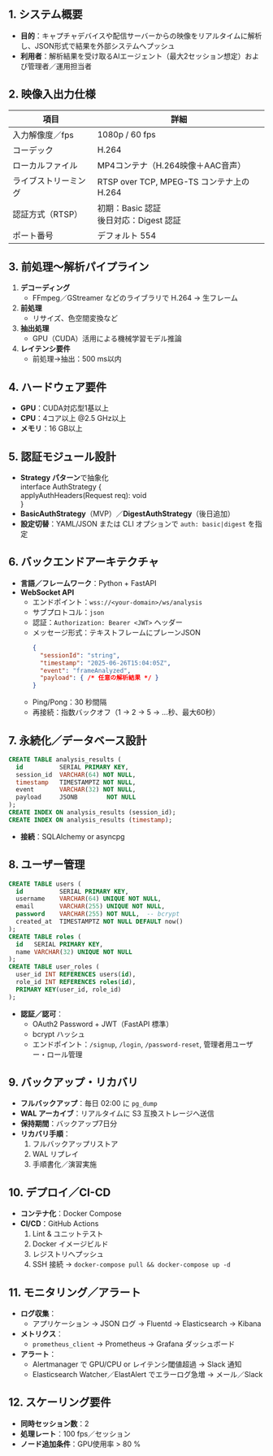 ## 1. システム概要

- **目的**：キャプチャデバイスや配信サーバーからの映像をリアルタイムに解析し、JSON形式で結果を外部システムへプッシュ  
- **利用者**：解析結果を受け取るAIエージェント（最大2セッション想定）および管理者／運用担当者  

## 2. 映像入出力仕様

| 項目                | 詳細                                                         |
|--------------------|------------------------------------------------------------|
| 入力解像度／fps      | 1080p / 60 fps                                              |
| コーデック           | H.264                                                       |
| ローカルファイル    | MP4コンテナ（H.264映像＋AAC音声）                             |
| ライブストリーミング | RTSP over TCP, MPEG-TS コンテナ上の H.264                      |
| 認証方式（RTSP）     | 初期：Basic 認証<br>後日対応：Digest 認証                      |
| ポート番号           | デフォルト 554                                             |

## 3. 前処理〜解析パイプライン

1. **デコーディング**  
    - FFmpeg／GStreamer などのライブラリで H.264 → 生フレーム  
2. **前処理**  
    - リサイズ、色空間変換など  
3. **抽出処理**  
    - GPU（CUDA）活用による機械学習モデル推論  
4. **レイテンシ要件**  
    - 前処理→抽出：500 ms以内  

## 4. ハードウェア要件

- **GPU**：CUDA対応型1基以上  
- **CPU**：4コア以上 @2.5 GHz以上  
- **メモリ**：16 GB以上  

## 5. 認証モジュール設計

- **Strategy パターン**で抽象化  
    interface AuthStrategy {  
        applyAuthHeaders(Request req): void  
    }  
- **BasicAuthStrategy**（MVP）／**DigestAuthStrategy**（後日追加）  
- **設定切替**：YAML/JSON または CLI オプションで `auth: basic|digest` を指定  

## 6. バックエンドアーキテクチャ

- **言語／フレームワーク**：Python + FastAPI  
- **WebSocket API**  
    - エンドポイント：`wss://<your-domain>/ws/analysis`  
    - サブプロトコル：`json`  
    - 認証：`Authorization: Bearer <JWT>` ヘッダー  
    - メッセージ形式：テキストフレームにプレーンJSON  
        ```json
        {
          "sessionId": "string",
          "timestamp": "2025-06-26T15:04:05Z",
          "event": "frameAnalyzed",
          "payload": { /* 任意の解析結果 */ }
        }
        ```  
    - Ping/Pong：30 秒間隔  
    - 再接続：指数バックオフ（1 → 2 → 5 → …秒、最大60秒）  

## 7. 永続化／データベース設計

```sql
CREATE TABLE analysis_results (
  id          SERIAL PRIMARY KEY,
  session_id  VARCHAR(64) NOT NULL,
  timestamp   TIMESTAMPTZ NOT NULL,
  event       VARCHAR(32) NOT NULL,
  payload     JSONB        NOT NULL
);
CREATE INDEX ON analysis_results (session_id);
CREATE INDEX ON analysis_results (timestamp);
```

- **接続**：SQLAlchemy or asyncpg

## 8. ユーザー管理

```sql
CREATE TABLE users (
  id          SERIAL PRIMARY KEY,
  username    VARCHAR(64) UNIQUE NOT NULL,
  email       VARCHAR(255) UNIQUE NOT NULL,
  password    VARCHAR(255) NOT NULL,  -- bcrypt
  created_at  TIMESTAMPTZ NOT NULL DEFAULT now()
);
CREATE TABLE roles (
  id   SERIAL PRIMARY KEY,
  name VARCHAR(32) UNIQUE NOT NULL
);
CREATE TABLE user_roles (
  user_id INT REFERENCES users(id),
  role_id INT REFERENCES roles(id),
  PRIMARY KEY(user_id, role_id)
);
```

- **認証／認可**：
  - OAuth2 Password + JWT（FastAPI 標準）
  - bcrypt ハッシュ
  - エンドポイント：`/signup`, `/login`, `/password-reset`, 管理者用ユーザー・ロール管理

## 9. バックアップ・リカバリ

- **フルバックアップ**：毎日 02:00 に `pg_dump`
- **WAL アーカイブ**：リアルタイムに S3 互換ストレージへ送信
- **保持期間**：バックアップ7日分
- **リカバリ手順**：
  1. フルバックアップリストア
  2. WAL リプレイ
  3. 手順書化／演習実施

## 10. デプロイ／CI-CD

- **コンテナ化**：Docker Compose
- **CI/CD**：GitHub Actions
  1. Lint & ユニットテスト
  2. Docker イメージビルド
  3. レジストリへプッシュ
  4. SSH 接続 → `docker-compose pull && docker-compose up -d`

## 11. モニタリング／アラート

- **ログ収集**：
  - アプリケーション → JSON ログ → Fluentd → Elasticsearch → Kibana
- **メトリクス**：
  - `prometheus_client` → Prometheus → Grafana ダッシュボード
- **アラート**：
  - Alertmanager で GPU/CPU or レイテンシ閾値超過 → Slack 通知
  - Elasticsearch Watcher／ElastAlert でエラーログ急増 → メール／Slack

## 12. スケーリング要件

- **同時セッション数**：2
- **処理レート**：100 fps／セッション
- **ノード追加条件**：GPU使用率 > 80 %
